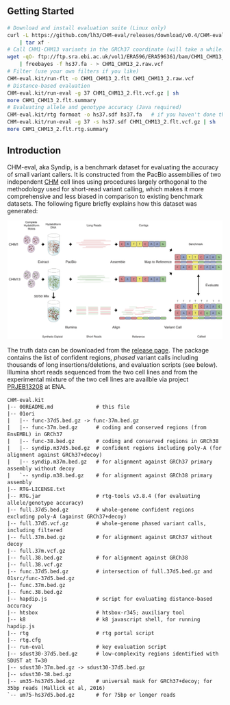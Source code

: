 ## Getting Started
```sh
# Download and install evaluation suite (Linux only)
curl -L https://github.com/lh3/CHM-eval/releases/download/v0.4/CHM-evalkit-20180221.tar \
    | tar xf -
# Call CHM1-CHM13 variants in the GRCh37 coordinate (will take a while...)
wget -qO- ftp://ftp.sra.ebi.ac.uk/vol1/ERA596/ERA596361/bam/CHM1_CHM13_2.bam \
    | freebayes -f hs37.fa - > CHM1_CHM13_2.raw.vcf
# Filter (use your own filters if you like)
CHM-eval.kit/run-flt -o CHM1_CHM13_2.flt CHM1_CHM13_2.raw.vcf
# Distance-based evaluation
CHM-eval.kit/run-eval -g 37 CHM1_CHM13_2.flt.vcf.gz | sh
more CHM1_CHM13_2.flt.summary
# Evaluating allele and genotype accuracy (Java required)
CHM-eval.kit/rtg formoat -o hs37.sdf hs37.fa   # if you haven't done this before
CHM-eval.kit/run-eval -g 37 -s hs37.sdf CHM1_CHM13_2.flt.vcf.gz | sh
more CHM1_CHM13_2.flt.rtg.summary
```

## Introduction

CHM-eval, aka Syndip, is a benchmark dataset for evaluating the accuracy of
small variant callers. It is constructed from the PacBio assembilies of two
independent [CHM][CHM] cell lines using procedures largely orthogonal to the
methodology used for short-read variant calling, which makes it more
comprehensive and less biased in comparison to existing benchmark datasets. The
following figure briefly explains how this dataset was generated:

![](CHM-workflow.png)

The truth data can be downloaded from the [release page][release]. The package
contains the list of confident regions, *phased* variant calls including
thousands of long insertions/deletions, and evaluation scripts (see below).
Illumina short reads sequenced from the two cell lines and from the
experimental mixture of the two cell lines are availble via project
[PRJEB13208][ena] at ENA.

```
CHM-eval.kit
|-- 00README.md              # this file
|-- 01ori
|   |-- func-37d5.bed.gz -> func-37m.bed.gz
|   |-- func-37m.bed.gz      # coding and conserved regions (from EnsEMBL) in GRCh37
|   |-- func-38.bed.gz       # coding and conserved regions in GRCh38
|   |-- syndip.m37d5.bed.gz  # confident regions including poly-A (for alignment against GRCh37+decoy)
|   |-- syndip.m37m.bed.gz   # for alignment against GRCh37 primary assembly without decoy
|   `-- syndip.m38.bed.gz    # for alignment against GRCh38 primary assembly
|-- RTG-LICENSE.txt
|-- RTG.jar                  # rtg-tools v3.8.4 (for evaluating allele/genotype accuracy)
|-- full.37d5.bed.gz         # whole-genome confident regions excluding poly-A (against GRCh37+decoy)
|-- full.37d5.vcf.gz         # whole-genome phased variant calls, including filtered
|-- full.37m.bed.gz          # for alignment against GRCh37 without decoy
|-- full.37m.vcf.gz
|-- full.38.bed.gz           # for alignment against GRCh38
|-- full.38.vcf.gz
|-- func.37d5.bed.gz         # intersection of full.37d5.bed.gz and 01src/func-37d5.bed.gz
|-- func.37m.bed.gz
|-- func.38.bed.gz
|-- hapdip.js                # script for evaluating distance-based accuracy
|-- htsbox                   # htsbox-r345; auxiliary tool
|-- k8                       # k8 javascript shell, for running hapdip.js
|-- rtg                      # rtg portal script
|-- rtg.cfg
|-- run-eval                 # key evaluation script
|-- sdust30-37d5.bed.gz      # low-complexity regions identified with SDUST at T=30
|-- sdust30-37m.bed.gz -> sdust30-37d5.bed.gz
|-- sdust30-38.bed.gz
|-- um35-hs37d5.bed.gz       # universal mask for GRCh37+decoy; for 35bp reads (Mallick et al, 2016)
`-- um75-hs37d5.bed.gz       # for 75bp or longer reads
```

[CHM]: https://www.ncbi.nlm.nih.gov/pmc/articles/PMC4729092/
[ena]: https://www.ebi.ac.uk/ena/data/view/PRJEB13208
[release]: https://github.com/lh3/CHM-eval/releases

